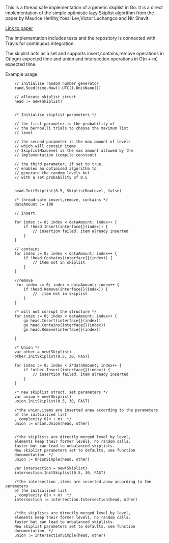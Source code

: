 This is a thread safe implementation of a generic skiplist in Go. It is a direct implementation of the simple 
optimistic lazy Skiplist algorithm from the paper by Maurice Herlihy,Yossi Lev,Victor Luchangco and Nir Shavit.

[Link to paper](http://people.csail.mit.edu/shanir/publications/LazySkipList.pdf "the paper")

The implementation includes tests and the repository is connected with Travis for continuous integration.

The skiplist acts as a set and supports insert,contains,remove operations in O(logn) expected time and union and intersection operations in O(n + m) expected time. 

Example usage:
```golang
    // initialise random number generator
    rand.Seed(time.Now().UTC().UnixNano())

    // allocate skiplist struct
    head := new(Skiplist)


    /* Initialise skiplist parameters */

    // the first parameter is the probability of
    // the bernoulli trials to choose the maximum list
    // level

    // the second parameter is the max amount of levels
    // which will contain items. 
    // SkiplistMaxLevel is the max amount allowed by the
    // implementation (compile constant)

    // the third parameter, if set to true,
    // enables an optimised algorithm to
    // generate the random levels but
    // with a set probability of 0.5


    head.InitSkiplist(0.5, SkiplistMaxLevel, false)

    /* thread-safe insert,remove, contains */
    dataAmount := 100

    // insert

    for index := 0; index < dataAmount; index++ {
		if !head.Insert(interface{}(index)) {
			// insertion failed, item already inserted
		}
	}

    // contains
    for index := 0; index < dataAmount; index++ {
		if !head.Contains(interface{}(index)) {
			// item not in skiplist
		}
	}

    //remove
     for index := 0; index < dataAmount; index++ {
		if !head.Remove(interface{}(index)) {
			//  item not in skiplist
		}
    }
    
    /* will not corrupt the structure */
    for index := 0; index < dataAmount; index++ {
        go head.Insert(interface{}(index))
        go head.Contains(interface{}(index))
        go head.Remove(interface{}(index))
        
    }

    /* Union */
    var other = new(Skiplist)
    other.InitSkiplist(0.5, 30, FAST)
    
    for index := 0; index < 2*dataAmount; index++ {
		if !other.Insert(interface{}(index)) {
			// insertion failed, item already inserted
		}
    }

    /* new skiplist struct, set parameters */
    var union = new(Skiplist)
	union.InitSkiplist(0.5, 30, FAST)
    
    /*the union,items are inserted anew according to the parameters
    of the initialized list
    , complexity O(n + m)  */
    union := union.Union(head, other)

    
    /*the skiplists are directly merged level by level,
    elements keep their former levels, no random calls.
    faster but can lead to unbalanced skiplists.
    New skiplist parameters set to defaults, see function
    documentation. */
    union := UnionSimple(head, other)

    var intersection = new(Skiplist)
	intersection.InitSkiplist(0.5, 30, FAST)

    /*the intersection ,items are inserted anew according to the parameters
    of the initialized list
    , complexity O(n + m)  */
    intersection := intersection.Intersection(head, other)

    
    /*the skiplists are directly merged level by level,
    elements keep their former levels, no random calls.
    faster but can lead to unbalanced skiplists.
    New skiplist parameters set to defaults, see function
    documentation. */
    union := IntersectionSimple(head, other)





    
    


```

